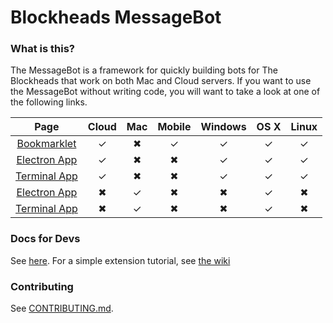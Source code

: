 # Blockheads MessageBot

### What is this?

The MessageBot is a framework for quickly building bots for The Blockheads that work on both Mac and Cloud servers. If you want to use the MessageBot without writing code, you will want to take a look at one of the following links.

| Page | Cloud | Mac | Mobile | Windows | OS X | Linux |
| :--: | :---: | :-: | :----: | :-----: | :-: | :---: |
| [Bookmarklet](https://github.com/Blockheads-Messagebot/Browser-Loader) | ✓ | ✖ | ✓ | ✓ | ✓ | ✓ |
| [Electron App](https://github.com/Blockheads-Messagebot/Electron-Cloud-Loader) | ✓ | ✖ | ✖ | ✓ | ✓ | ✓ |
| [Terminal App](https://github.com/Blockheads-Messagebot/Terminal-Cloud-Loader) | ✓ | ✖ | ✖ | ✓ | ✓ | ✓ |
| [Electron App](https://github.com/Blockheads-Messagebot/Electron-Mac-Loader) | ✖ | ✓ | ✖ | ✖ | ✓ | ✖ |
| [Terminal App](https://github.com/Blockheads-Messagebot/Terminal-Mac-Loader) | ✖ | ✓ | ✖ | ✖ | ✓ | ✖ |

### Docs for Devs

See [here](https://blockheads-messagebot.github.io/MessageBot/). For a simple extension tutorial, see [the wiki](https://github.com/Blockheads-Messagebot/MessageBot/wiki/2.-Development:-Start-Here)

### Contributing

See [CONTRIBUTING.md](https://github.com/Blockheads-Messagebot/MessageBot/.github/CONTRIBUTING.md).